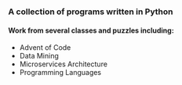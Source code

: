 ### A collection of programs written in Python
#### Work from several classes and puzzles including:
- Advent of Code
- Data Mining
- Microservices Architecture
- Programming Languages
